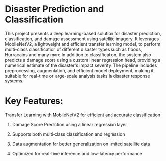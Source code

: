 #  Disaster Prediction and Classification
This project presents a deep learning-based solution for disaster prediction, classification, and damage assessment using satellite imagery. It leverages MobileNetV2, a lightweight and efficient transfer learning model, to perform multi-class classification of different disaster types such as floods, Hurracains and many more.In addition to classification, the system also predicts a damage score using a custom linear regression head, providing a numerical estimate of the disaster's impact severity. The pipeline includes preprocessing, augmentation, and efficient model deployment, making it suitable for real-time or large-scale analysis tasks in disaster response systems.

# Key Features:
Transfer Learning with MobileNetV2 for efficient and accurate classification

1)  Damage Score Prediction using a linear regression layer

2) Supports both multi-class classification and regression

3) Data augmentation for better generalization on limited satellite data

4) Optimized for real-time inference and low-latency performance


